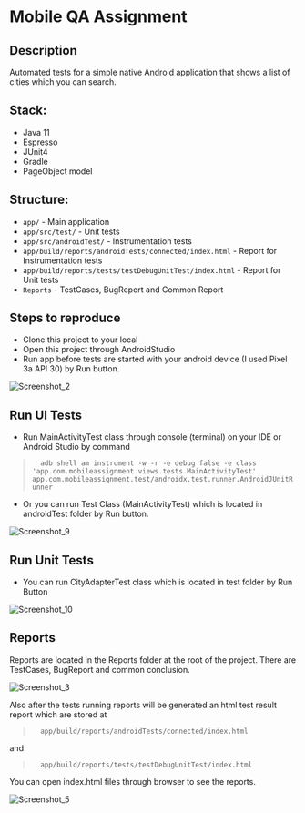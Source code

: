 # Mobile QA Assignment

## Description
Automated tests for a simple native Android application that shows a list of cities which you can search.
## Stack:
- Java 11
- Espresso
- JUnit4
- Gradle
- PageObject model

## Structure:

- `app/` - Main application
- `app/src/test/` - Unit tests
- `app/src/androidTest/` - Instrumentation tests
- `app/build/reports/androidTests/connected/index.html` - Report for Instrumentation tests
- `app/build/reports/tests/testDebugUnitTest/index.html` - Report for Unit tests
- `Reports` - TestCases, BugReport and Common Report


## Steps to reproduce
- Clone this project to your local
- Open this project through AndroidStudio
- Run app before tests are started with your android device (I used Pixel 3a API 30) by Run button.

![Screenshot_2](https://user-images.githubusercontent.com/83962883/181755502-654bf2ab-02c8-4d2a-a031-be586b768e37.png)

## Run UI Tests
- Run MainActivityTest class through console (terminal) on your IDE or Android Studio by command

> ```   adb shell am instrument -w -r -e debug false -e class 'app.com.mobileassignment.views.tests.MainActivityTest' app.com.mobileassignment.test/androidx.test.runner.AndroidJUnitRunner  ```

- Or you can run Test Class (MainActivityTest) which is located in androidTest folder by Run button.

![Screenshot_9](https://user-images.githubusercontent.com/83962883/183925927-20398383-9858-4e34-a197-354af2328968.png)

## Run Unit Tests
- You can run CityAdapterTest class which is located in test folder by Run Button

![Screenshot_10](https://user-images.githubusercontent.com/83962883/183926201-94020549-5466-4c4d-bc7d-6fa1d7269192.png)

## Reports
Reports are located in the Reports folder at the root of the project. There are TestCases, BugReport and common conclusion.

![Screenshot_3](https://user-images.githubusercontent.com/83962883/183088973-286ed73d-1822-4ccf-b814-b93071ae1bc7.png)

Also after the tests running reports will be generated an html test result report which are stored at

> ```   app/build/reports/androidTests/connected/index.html  ```

and

> ```   app/build/reports/tests/testDebugUnitTest/index.html  ```

You can open index.html files through browser to see the reports.

![Screenshot_5](https://user-images.githubusercontent.com/83962883/183926689-cda4fcf5-a3f7-4ca9-8a8a-7301168bf1d1.png)






